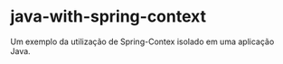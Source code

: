 # java-with-spring-context
Um exemplo da utilização de Spring-Contex isolado em uma aplicação Java.
